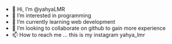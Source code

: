 - 👋 Hi, I’m @yahyaLMR
- 👀 I’m interested in programming
- 🌱 I’m currently learning web development
- 💞️ I’m looking to collaborate on github to gain more experience
- 📫 How to reach me ... this is my instagram yahya_lmr

<!---
yahyaLMR/yahyaLMR is a ✨ special ✨ repository because its `README.md` (this file) appears on your GitHub profile.
You can click the Preview link to take a look at your changes.
--->
